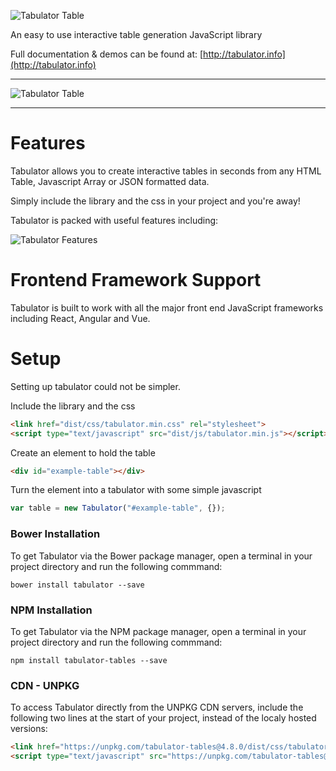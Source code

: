 ![Tabulator Table](http://olifolkerd.github.io/tabulator/images/tabulator.png)

An easy to use interactive table generation JavaScript library

Full documentation & demos can be found at: [http://tabulator.info](http://tabulator.info)
***
![Tabulator Table](http://tabulator.info/images/tabulator_table.jpg)
***

Features
================================
Tabulator allows you to create interactive tables in seconds from any HTML Table, Javascript Array or JSON formatted data.

Simply include the library and the css in your project and you're away!

Tabulator is packed with useful features including:

![Tabulator Features](http://olifolkerd.github.io/tabulator/images/featurelist_share.png)


Frontend Framework Support
================================
Tabulator is built to work with all the major front end JavaScript frameworks including React, Angular and Vue.


Setup
================================
Setting up tabulator could not be simpler.

Include the library and the css
```html
<link href="dist/css/tabulator.min.css" rel="stylesheet">
<script type="text/javascript" src="dist/js/tabulator.min.js"></script>
```

Create an element to hold the table
```html
<div id="example-table"></div>
```

Turn the element into a tabulator with some simple javascript
```js
var table = new Tabulator("#example-table", {});
```


### Bower Installation
To get Tabulator via the Bower package manager, open a terminal in your project directory and run the following commmand:
```
bower install tabulator --save
```

### NPM Installation
To get Tabulator via the NPM package manager, open a terminal in your project directory and run the following commmand:
```
npm install tabulator-tables --save
```

### CDN - UNPKG
To access Tabulator directly from the UNPKG CDN servers, include the following two lines at the start of your project, instead of the localy hosted versions:
```html
<link href="https://unpkg.com/tabulator-tables@4.8.0/dist/css/tabulator.min.css" rel="stylesheet">
<script type="text/javascript" src="https://unpkg.com/tabulator-tables@4.8.0/dist/js/tabulator.min.js"></script>
```